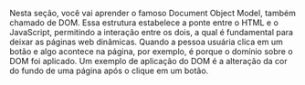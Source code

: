 Nesta seção, você vai aprender o famoso Document Object Model, também chamado de DOM. Essa estrutura estabelece a ponte entre o HTML e o JavaScript, permitindo a interação entre os dois, a qual é fundamental para deixar as páginas web dinâmicas. Quando a pessoa usuária clica em um botão e algo acontece na página, por exemplo, é porque o domínio sobre o DOM foi aplicado. Um exemplo de aplicação do DOM é a alteração da cor do fundo de uma página após o clique em um botão.